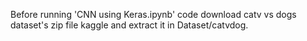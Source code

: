 Before running 'CNN using Keras.ipynb' code download catv vs dogs dataset's zip file kaggle and extract it in Dataset/catvdog.
